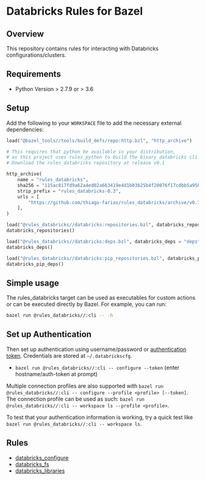 # Databricks Rules for Bazel

## Overview

This repository contains rules for interacting with Databricks configurations/clusters.

## Requirements

* Python Version > 2.7.9 or > 3.6

## Setup

Add the following to your `WORKSPACE` file to add the necessary external dependencies:

```python
load("@bazel_tools//tools/build_defs/repo:http.bzl", "http_archive")

# This requires that python be available in your distribution,
# as this project uses rules_python to build the binary databricks cli.
# Download the rules_databricks repository at release v0.1

http_archive(
    name = "rules_databricks",
    sha256 = "115ac817fd9a62a4ed02a663419e4d1b03b25b4f20076f17cdbb5a95b8ab61a7",
    strip_prefix = "rules_databricks-0.3",
    urls = [
        "https://github.com/thiago-farias/rules_databricks/archive/v0.3.tar.gz"
    ],
)

load("@rules_databricks//databricks:repositories.bzl", databricks_repositories = "repositories")
databricks_repositories()

load("@rules_databricks//databricks:deps.bzl", databricks_deps = "deps")
databricks_deps()

load("@rules_databricks//databricks:pip_repositories.bzl", databricks_pip_deps = "pip_deps")
databricks_pip_deps()
```
## Simple usage

The rules_databricks target can be used as executables for custom actions or can be executed directly by Bazel. For example, you can run:

```sh
bazel run @rules_databricks//:cli -- -h
```

## Set up Authentication
<a name="databricks_authentication"></a>

Then set up authentication using username/password or [authentication token](https://docs.databricks.com/api/latest/authentication.html#token-management). Credentials are stored at ``~/.databrickscfg``.

- `bazel run @rules_databricks//:cli -- configure --token` (enter hostname/auth-token at prompt)

Multiple connection profiles are also supported with `bazel run @rules_databricks//:cli -- configure --profile <profile> [--token]`.
The connection profile can be used as such: `bazel run @rules_databricks//:cli -- workspace ls --profile <profile>`.

To test that your authentication information is working, try a quick test like `bazel run @rules_databricks//:cli -- workspace ls`.

## Rules

* [databricks_configure](docs/databricks_configure.md)
* [databricks_fs](docs/databricks_fs.md)
* [databricks_libraries](docs/databricks_libraries.md)
